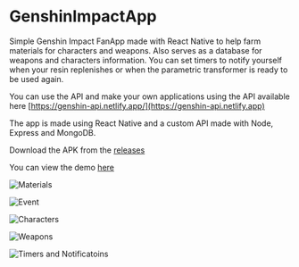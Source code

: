 # GenshinImpactApp
Simple Genshin Impact FanApp made with React Native to help farm materials for characters and weapons. Also serves as a database for weapons and characters information.
You can set timers to notify yourself when your resin replenishes or when the parametric transformer is ready to be used again.

You can use the API and make your own applications using the API available here [https://genshin-api.netlify.app/](https://genshin-api.netlify.app)

The app is made using React Native and a custom API made with Node, Express and MongoDB.

Download the APK from the [releases](https://github.com/ManishKarki1997/GenshinImpactApp/releases/tag/1.3)


You can view the demo [here](https://res.cloudinary.com/dnoibyqq2/video/upload/v1637241832/genshin-app-demo.mp4)

![Materials](https://genshin-api.netlify.app/features/materials-for-the-day.gif)

![Event](https://genshin-api.netlify.app/features/events.gif)

![Characters](https://genshin-api.netlify.app/features/characters.gif)

![Weapons](https://genshin-api.netlify.app/features/weapons.gif)

![Timers and Notificatoins](https://genshin-api.netlify.app/features/resin%20and%20parametric%20transformer%20.gif)

